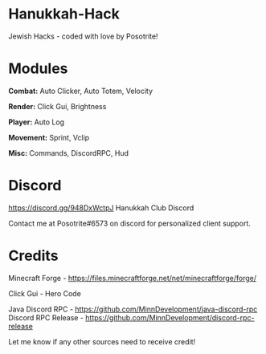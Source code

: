 # Hanukkah-Hack
Jewish Hacks - coded with love by Posotrite!

# Modules
**Combat:**
Auto Clicker,
Auto Totem,
Velocity

**Render:**
Click Gui,
Brightness

**Player:**
Auto Log

**Movement:**
Sprint,
Vclip

**Misc:**
Commands,
DiscordRPC,
Hud

# Discord
https://discord.gg/948DxWctpJ
Hanukkah Club Discord

Contact me at Posotrite#6573 on discord for personalized client support.
# Credits

Minecraft Forge - https://files.minecraftforge.net/net/minecraftforge/forge/

Click Gui - Hero Code

Java Discord RPC - https://github.com/MinnDevelopment/java-discord-rpc
Discord RPC Release - https://github.com/MinnDevelopment/discord-rpc-release

Let me know if any other sources need to receive credit!


